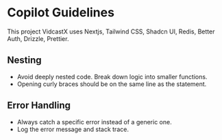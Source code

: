 # Copilot Guidelines

This project VidcastX uses Nextjs, Tailwind CSS, Shadcn UI, Redis, Better Auth, Drizzle, Prettier.

## Nesting

- Avoid deeply nested code. Break down logic into smaller functions.
- Opening curly braces should be on the same line as the statement.

## Error Handling

- Always catch a specific error instead of a generic one.
- Log the error message and stack trace.
